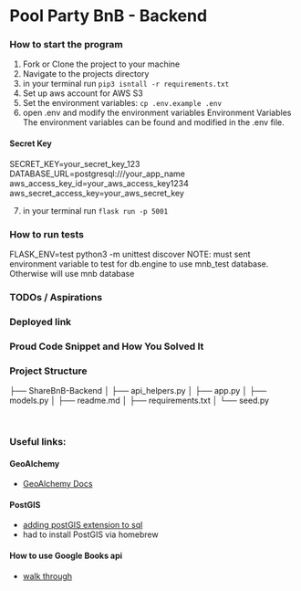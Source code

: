 # Pool Party BnB - Backend

### How to start the program
1) Fork  or Clone the project to your machine
2) Navigate to the projects directory
3) in your terminal run `pip3 isntall -r requirements.txt`
4) Set up aws account for AWS S3
5) Set the environment variables: `cp .env.example .env`
6) open .env and modify the environment variables
Environment Variables
The environment variables can be found and modified in the .env file.

#### Secret Key
SECRET_KEY=your_secret_key_123
DATABASE_URL=postgresql:///your_app_name
aws_access_key_id=your_aws_access_key1234
aws_secret_access_key=your_aws_secret_key


7) in your terminal run `flask run -p 5001`

### How to run tests
FLASK_ENV=test python3 -m unittest discover
NOTE: must sent environment variable to test for db.engine to use mnb_test database. Otherwise will use mnb database

### TODOs / Aspirations

### Deployed link

### Proud Code Snippet and How You Solved It



### Project Structure
├── ShareBnB-Backend
│   ├── api_helpers.py
│   ├── app.py
│   ├── models.py
│   ├── readme.md
│   ├── requirements.txt
│   └── seed.py

<br/>


### Useful links: 
#### GeoAlchemy
- [GeoAlchemy Docs](https://geoalchemy-2.readthedocs.io/en/latest/orm_tutorial.html) 

#### PostGIS 
- [adding postGIS extension to sql](https://stackoverflow.com/questions/6850500/postgis-installation-type-geometry-does-not-exist)
- had to install PostGIS via homebrew

#### How to use Google Books api 
- [walk through](https://rachelaemmer.medium.com/how-to-use-the-google-books-api-in-your-application-17a0ed7fa857)
